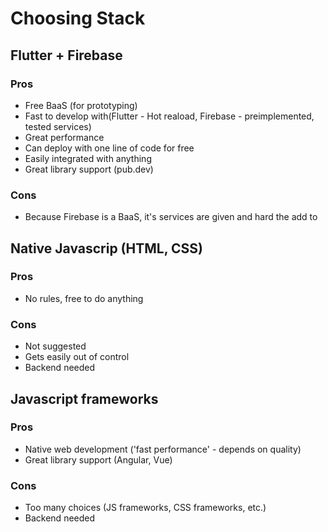 # Choosing Stack

## Flutter + Firebase
### Pros
- Free BaaS (for prototyping)
- Fast to develop with(Flutter - Hot reaload, Firebase - preimplemented, tested services)
- Great performance
- Can deploy with one line of code for free
- Easily integrated with anything
- Great library support (pub.dev)
### Cons
- Because Firebase is a BaaS, it's services are given and hard the add to

## Native Javascrip (HTML, CSS)
### Pros
- No rules, free to do anything
### Cons
- Not suggested
- Gets easily out of control
- Backend needed

## Javascript frameworks
### Pros
- Native web development ('fast performance' - depends on quality)
- Great library support (Angular, Vue)
### Cons
- Too many choices (JS frameworks, CSS frameworks, etc.)
- Backend needed